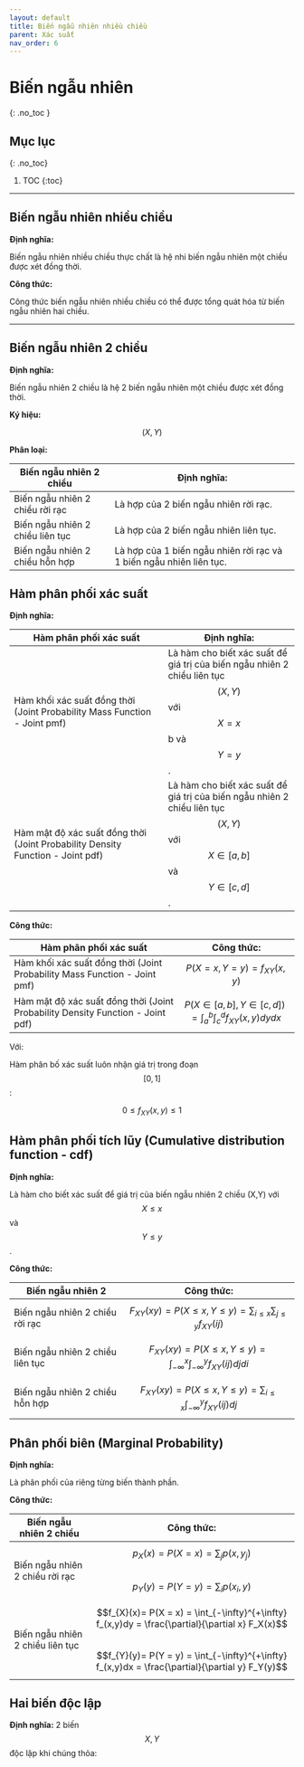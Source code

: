 ```yaml
---
layout: default
title: Biến ngẫu nhiên nhiều chiều
parent: Xác suất
nav_order: 6
---
```


# Biến ngẫu nhiên
{: .no_toc }

## Mục lục
{: .no_toc}

1. TOC
{:toc}

<hr/> 

## Biến ngẫu nhiên nhiều chiều

**Định nghĩa:**

Biến ngẫu nhiên nhiều chiều thực chất là hệ nhi biến ngẫu nhiên một chiều được xét đồng thời.

**Công thức:**

Công thức biến ngẫu nhiên nhiều chiều có thể được tổng quát hóa từ biến ngẫu nhiên hai chiều.

<hr/>

## Biến ngẫu nhiên 2 chiều 

**Định nghĩa:**

Biến ngẫu nhiên 2 chiều là hệ 2 biến ngẫu nhiên một chiều được xét đồng thời.

**Ký hiệu:**

$$(X,Y)$$

**Phân loại:**

| Biến ngẫu nhiên 2 chiều | Định nghĩa: |
|-|-|
| Biến ngẫu nhiên 2 chiều rời rạc | Là hợp của 2 biến ngẫu nhiên rời rạc. |
| Biến ngẫu nhiên 2 chiều liên tục | Là hợp của 2 biến ngẫu nhiên liên tục. |
| Biến ngẫu nhiên 2 chiều hỗn hợp | Là hợp của 1 biến ngẫu nhiên rời rạc và 1 biến ngẫu nhiên liên tục. |

## Hàm phân phối xác suất

**Định nghĩa:**

| Hàm phân phối xác suất | Định nghĩa: |
|-|-|
| Hàm khối xác suất đồng thời (Joint Probability Mass Function - Joint pmf) | Là hàm cho biết xác suất để giá trị của biến ngẫu nhiên 2 chiều liên tục $$(X,Y)$$ với $$X = x$$ b và $$Y = y$$. | 
| Hàm mật độ xác suất đồng thời (Joint Probability Density Function - Joint pdf) | Là hàm cho biết xác suất để giá trị của biến ngẫu nhiên 2 chiều liên tục $$(X,Y)$$ với $$X \in [a,b]$$ và $$Y \in [c,d]$$. | 

**Công thức:**

| Hàm phân phối xác suất | Công thức: |
|-|-|
| Hàm khối xác suất đồng thời (Joint Probability Mass Function - Joint pmf) | $$P(X = x, Y = y) = f_{XY}(x,y)$$ |
| Hàm mật độ xác suất đồng thời (Joint Probability Density Function - Joint pdf) | $$P(X \in [a,b], Y \in [c,d]) = \int_a^b \int_c^d f_{XY}(x,y) dy dx$$ |

Với:

Hàm phân bố xác suất luôn nhận giá trị trong đoạn $$[0, 1]$$: 

$$0 \le f_{XY}(x,y) \le 1$$ 

## Hàm phân phối tích lũy (Cumulative distribution function - cdf)

**Định nghĩa:**

Là hàm cho biết xác suất để giá trị của biến ngẫu nhiên 2 chiều (X,Y) với $$X \le x$$ và $$Y \le y$$.

**Công thức:**

| Biến ngẫu nhiên 2 | Công thức: |
|-|-|
| Biến ngẫu nhiên 2 chiều rời rạc | $$F_{XY}(xy) = P(X \le x, Y \le y) = \sum_{i \le x} \sum_{j \le y} f_{XY}(ij)$$ |
| Biến ngẫu nhiên 2 chiều liên tục | $$F_{XY}(xy)= P(X \le x, Y \le y) = \int_{-\infty}^{x}  \int_{-\infty}^{y} f_{XY}\left(ij\right)djdi$$ |
| Biến ngẫu nhiên 2 chiều hỗn hợp | $$F_{XY}(xy)= P(X \le x, Y \le y) = \sum_{i \le x} \int_{-\infty}^{y} f_{XY}\left(ij\right)dj$$ |

## Phân phối biên (Marginal Probability) 

**Định nghĩa:**

Là phân phối của riêng từng biến thành phần.

**Công thức:**

| Biến ngẫu nhiên 2 chiều | Công thức: |
|-|-|
| Biến ngẫu nhiên 2 chiều rời rạc | $$p_X(x) = P(X = x) = \sum_{ j}p(x, y_j)$$<br>$$p_Y(y) = P(Y = y) = \sum_{ i}p(x_i, y)$$ |
| Biến ngẫu nhiên 2 chiều liên tục | $$f_{X}(x)= P(X = x) = \int_{-\infty}^{+\infty} f_(x,y)dy = \frac{\partial}{\partial x} F_X(x)$$<br>$$f_{Y}(y)= P(Y = y) = \int_{-\infty}^{+\infty} f_(x,y)dx = \frac{\partial}{\partial y} F_Y(y)$$ |

## Hai biến độc lập 

**Định nghĩa:**
2 biến $$X,Y$$ độc lập khi chúng thỏa:
